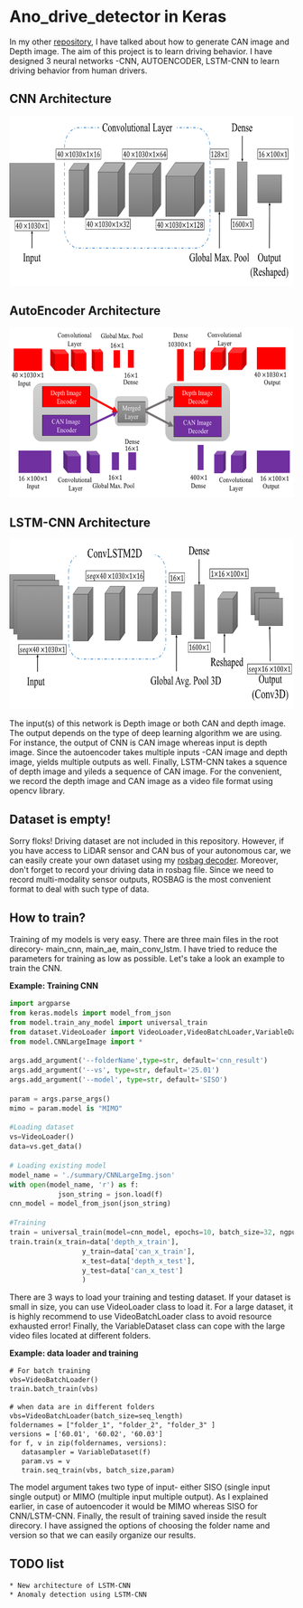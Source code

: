 # Ano_drive_detector in Keras
In my other [repository](https://github.com/RedwanNewaz/rosbag_decoder), I have talked about how to generate CAN image and Depth image.
The aim of this project is to learn driving behavior.
I have designed 3 neural networks -CNN, AUTOENCODER, LSTM-CNN to 
learn driving behavior from human drivers.

## CNN Architecture
<img src="https://github.com/RedwanNewaz/drive_learner/blob/master/model/covnet.png" alt="" data-canonical-src="https://gyazo.com/eb5c5741b6a9a16c692170a41a49c858.png" width="600" height="300" />

## AutoEncoder Architecture
<img src="https://github.com/RedwanNewaz/drive_learner/blob/master/model/autoencoder.png" alt="" data-canonical-src="https://gyazo.com/eb5c5741b6a9a16c692170a41a49c858.png" width="600" height="300" />

## LSTM-CNN Architecture
<img src="https://github.com/RedwanNewaz/drive_learner/blob/master/model/lstm_cnn.png" alt="" data-canonical-src="https://gyazo.com/eb5c5741b6a9a16c692170a41a49c858.png" width="600" height="300" />

The input(s) of this network is Depth image or both CAN and depth image. The output
depends on the type of deep learning algorithm we are using. 
For instance, the output of CNN is CAN image whereas input is depth image. 
Since the autoencoder takes multiple inputs -CAN image and depth image, 
yields multiple outputs as well. Finally, LSTM-CNN takes a squence of depth image and 
yileds a sequence of CAN image. For the convenient, we record the depth image and CAN image 
as a video file format using opencv library. 

## Dataset is empty!
Sorry floks! Driving dataset are not included in this repository.
However, if you have access to LiDAR sensor and CAN bus
of your autonomous car, we can easily create your own dataset using my [rosbag decoder](https://github.com/RedwanNewaz/rosbag_decoder). 
Moreover, don't forget to record your driving data in rosbag file. Since we need to record multi-modality sensor outputs, 
ROSBAG is the most convenient format to deal with such type of data. 

## How to train?
Training of my models is very easy. There are three main files in the root direcory- main_cnn, main_ae, main_conv_lstm.
I have tried to reduce the parameters for training as low as possible. Let's take a look an example to train the CNN.


**Example: Training CNN**
```python
import argparse
from keras.models import model_from_json
from model.train_any_model import universal_train
from dataset.VideoLoader import VideoLoader,VideoBatchLoader,VariableDataset
from model.CNNLargeImage import *

args.add_argument('--folderName',type=str, default='cnn_result')
args.add_argument('--vs', type=str, default='25.01')
args.add_argument('--model', type=str, default='SISO')

param = args.parse_args()
mimo = param.model is "MIMO"

#Loading dataset
vs=VideoLoader()
data=vs.get_data()

# Loading existing model
model_name = './summary/CNNLargeImg.json'
with open(model_name, 'r') as f:
            json_string = json.load(f)
cnn_model = model_from_json(json_string)

#Training 
train = universal_train(model=cnn_model, epochs=10, batch_size=32, ngpu=2, exp=param, MIMO=mimo)
train.train(x_train=data['depth_x_train'],
                  y_train=data['can_x_train'],
                  x_test=data['depth_x_test'],
                  y_test=data['can_x_test']
                  )
```
There are 3 ways to load your training and testing dataset. If your dataset is small in size, you can use VideoLoader class to load it. For a large dataset, it is highly recommend to use VideoBatchLoader class to avoid resource exhausted error! Finally, the VariableDataset class can cope with the large video files located at different folders.

**Example: data loader and training**
```pthon
# For batch training
vbs=VideoBatchLoader()
train.batch_train(vbs)

# when data are in different folders
vbs=VideoBatchLoader(batch_size=seq_length)
foldernames = ["folder_1", "folder_2", "folder_3" ]
versions = ['60.01', '60.02', '60.03']
for f, v in zip(foldernames, versions):
   datasampler = VariableDataset(f)
   param.vs = v
   train.seq_train(vbs, batch_size,param)

```

The model argument takes two type of input- either SISO (single input single output) or MIMO (multiple input multiple output). As I explained earlier, in case of autoencoder it would be MIMO whereas SISO for CNN/LSTM-CNN. Finally, the result of training saved inside the result direcory. I have assigned the options of choosing the folder name and version so that we can easily organize our results.

## TODO list
```
* New architecture of LSTM-CNN
* Anomaly detection using LSTM-CNN
```
